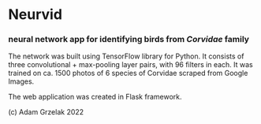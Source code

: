 # Neurvid
### neural network app for identifying birds from <i>Corvidae</i> family

The network was built using TensorFlow library for Python.
It consists of three convolutional + max-pooling layer pairs, with 96 filters in each.
It was trained on ca. 1500 photos of 6 species of Corvidae scraped from Google Images.

The web application was created in Flask framework.

(c) Adam Grzelak 2022
